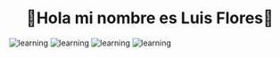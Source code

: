  <div align="center">
        <h1 color="pink">👀Hola mi nombre es Luis Flores👀</h1>
    </div>

![learning](https://img.shields.io/badge/Autodidacta-8A2BE2)
![learning](https://img.shields.io/badge/Trabajo%20en%20equipo-8A2BE2)
![learning](https://img.shields.io/badge/Resolución%20de%20problemas-8A2BE2)
![learning](https://img.shields.io/badge/Comunicación%20acertiva-8A2BE2)
<!--
**LuisRFE0/LuisRFE0** is a ✨ _special_ ✨ repository because its `README.md` (this file) appears on your GitHub profile.

Here are some ideas to get you started:

- 🔭 I’m currently working on ...
- 🌱 I’m currently learning ...
- 👯 I’m looking to collaborate on ...
- 🤔 I’m looking for help with ...
- 💬 Ask me about ...
- 📫 How to reach me: ...
- 😄 Pronouns: ...
- ⚡ Fun fact: ...
-->
